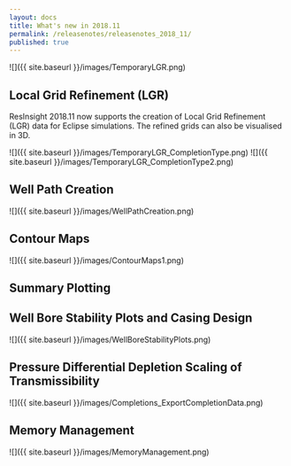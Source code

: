 ```yaml
---
layout: docs
title: What's new in 2018.11
permalink: /releasenotes/releasenotes_2018_11/
published: true
---
```


![]({{ site.baseurl }}/images/TemporaryLGR.png)

## Local Grid Refinement (LGR)
ResInsight 2018.11 now supports the creation of Local Grid Refinement (LGR) data for Eclipse simulations. The refined grids can also be visualised in 3D.

![]({{ site.baseurl }}/images/TemporaryLGR_CompletionType.png) ![]({{ site.baseurl }}/images/TemporaryLGR_CompletionType2.png)
## Well Path Creation

![]({{ site.baseurl }}/images/WellPathCreation.png)

## Contour Maps

![]({{ site.baseurl }}/images/ContourMaps1.png)

## Summary Plotting

## Well Bore Stability Plots and Casing Design

![]({{ site.baseurl }}/images/WellBoreStabilityPlots.png)

## Pressure Differential Depletion Scaling of Transmissibility

![]({{ site.baseurl }}/images/Completions_ExportCompletionData.png)

## Memory Management

![]({{ site.baseurl }}/images/MemoryManagement.png)
